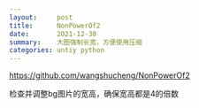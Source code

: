 ```yaml
---
layout:     post
title:      NonPowerOf2
date:       2021-12-30
summary:    大图强制长宽，方便使用压缩
categories: untiy python
---
```


https://github.com/wangshucheng/NonPowerOf2

检查并调整bg图片的宽高，确保宽高都是4的倍数